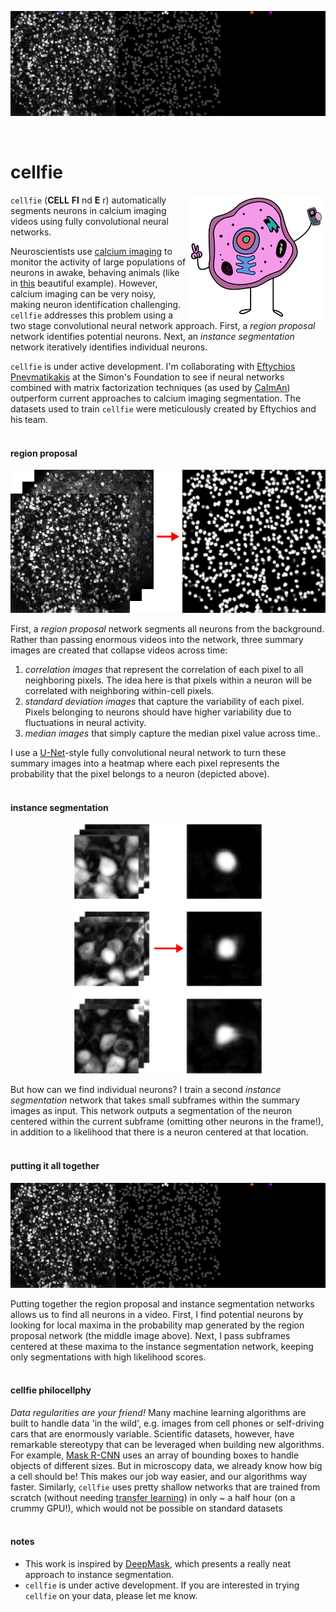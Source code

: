 <p align="center"><img src="images/cellfie_segmentation2.gif"></p></br>

# cellfie

<a href="https://www.teepublic.com/tank-top/2147895-cell-fie"><img src="images/cellfie.png" align=right></a>

`cellfie` (**CELL** **FI** nd **E** r) automatically segments neurons in calcium imaging videos using fully convolutional neural networks.

Neuroscientists use [calcium imaging](https://en.wikipedia.org/wiki/Calcium_imaging) to monitor the activity of large populations of neurons in awake, behaving animals (like in [this](https://www.youtube.com/watch?v=Nxa19uWC_oA) beautiful example). However, calcium imaging can be very noisy, making neuron identification challenging. `cellfie` addresses this problem using a two stage convolutional neural network approach. First, a *region proposal* network identifies potential neurons. Next, an *instance segmentation* network iteratively identifies individual neurons.

`cellfie` is under active development. I'm collaborating with [Eftychios Pnevmatikakis](https://www.simonsfoundation.org/team/eftychios-a-pnevmatikakis/) at the Simon's Foundation to see if neural networks combined with matrix factorization techniques (as used by [CaImAn](https://github.com/flatironinstitute/CaImAn/blob/master/README.md)) outperform current approaches to calcium imaging segmentation. The datasets used to train `cellfie` were meticulously created by Eftychios and his team.
</br></br>


#### region proposal
<p align="center"><img src="images/rp_sample.png"></p>

First, a *region proposal* network segments all neurons from the background. Rather than passing enormous videos into the network, three summary images are created that collapse videos across time:

1. *correlation images* that represent the correlation of each pixel to all neighboring pixels. The idea here is that pixels within a neuron will be correlated with neighboring within-cell pixels.
2. *standard deviation images* that capture the variability of each pixel. Pixels belonging to neurons should have higher variability due to fluctuations in neural activity.
3. *median images* that simply capture the median pixel value across time..

I use a [U-Net](https://arxiv.org/abs/1505.04597)-style fully convolutional neural network to turn these summary images into a heatmap where each pixel represents the probability that the pixel belongs to a neuron (depicted above).
</br></br>

#### instance segmentation
<p align="center"><img src="images/is_sample.png"></p>

But how can we find individual neurons? I train a second *instance segmentation* network that takes small subframes within the summary images as input. This network outputs a segmentation of the neuron centered within the current subframe (omitting other neurons in the frame!), in addition to a likelihood that there is a neuron centered at that location.
</br></br>

#### putting it all together
<p align="center"><img src="images/cellfie_segmentation2.gif"></p>
Putting together the region proposal and instance segmentation networks allows us to find all neurons in a video. First, I find potential neurons by looking for local maxima in the probability map generated by the region proposal network (the middle image above). Next, I pass subframes centered at these maxima to the instance segmentation network, keeping only segmentations with high likelihood scores.
</br></br>

#### cellfie philocellphy
*Data regularities are your friend!* Many machine learning algorithms are built to handle data 'in the wild', e.g. images from cell phones or self-driving cars that are enormously variable. Scientific datasets, however, have remarkable stereotypy that can be leveraged when building new algorithms. For example, [Mask R-CNN](https://arxiv.org/abs/1703.06870) uses an array of bounding boxes to handle objects of different sizes. But in microscopy data, we already know how big a cell should be! This makes our job way easier, and our algorithms way faster. Similarly, `cellfie` uses pretty shallow networks that are trained from scratch (without needing [transfer learning](https://machinelearningmastery.com/transfer-learning-for-deep-learning/)) in only ~ a half hour (on a crummy GPU!), which would not be possible on standard datasets</br></br>

#### notes

* This work is inspired by [DeepMask](https://arxiv.org/abs/1506.06204), which presents a really neat approach to instance segmentation.
* `cellfie` is under active development. If you are interested in trying `cellfie` on your data, please let me know.
